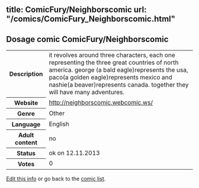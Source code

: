 title: ComicFury/Neighborscomic
url: "/comics/ComicFury_Neighborscomic.html"
---
Dosage comic ComicFury/Neighborscomic
-----------------------------------------

<p id="msg"></p>
<script type="text/javascript">
if (window.location.search === '?edit_info_mail=sent_ok') {
  var elem = document.getElementById("msg");
  elem.innerHTML = 'Edited information sucessfully sent for review, which is usually done daily. Thanks!';
  elem.className = 'ok';
}
</script>
<table class="comicinfo">
<tr>
<th>Description</th><td>it revolves around three characters, each one representing the three great countries of north america. george (a bald eagle)represents the usa, paco(a golden eagle)represents mexico and nashie(a beaver)represents canada. together they will have many adventures.</td>
</tr>
<tr>
<th>Website</th><td><a href="http://neighborscomic.webcomic.ws/">http://neighborscomic.webcomic.ws/</a></td>
</tr>
<tr>
<th>Genre</th><td>Other</td>
</tr>
<tr>
<th>Language</th><td>English</td>
</tr>
<tr>
<th>Adult content</th><td>no</td>
</tr>
<tr>
<th>Status</th><td>ok on 12.11.2013</td>
</tr>
<tr>
<th>Votes</th><td>0</td>
</tr>
</table>

[Edit this info](ComicFury_Neighborscomic_edit.html) or go back to the [comic list](../comic-index.html).
